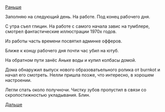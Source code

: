 [Раньше](2019.07.29.md)

Заполняю на следующий день. На работе. Под конец рабочего дня.

С утра съел глицин.
На работе с самого начала завис на тумблере, смотрел фантастические иллюстрации 1970х годов.

Из работы часть времени посвятил админке офферов.

Ближе к концу рабочего дня почти час убил на ютуб.

На обратном пути занёс Аньке воды и купил колбасы домой.

Дома обнаружил выпуск нового образоватьельного ролика от burnkot и начал его смотреть.
Нелли пришла позже, что интересно, в хорошем настроении.

Легли спать около получночи. Чистку зубов пропустил в связи со скропостижностью укладывания. Блин.

[Дальше](2019.07.31.md)